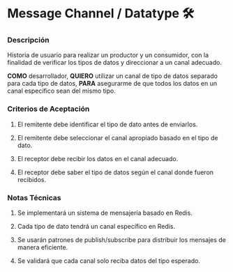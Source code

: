 # Message Channel / Datatype  🛠️

### Descripción

Historia de usuario para realizar un productor y un consumidor, con la finalidad de verificar los
tipos de datos y direccionar a un canal adecuado.

**COMO** desarrollador,
**QUIERO** utilizar un canal de tipo de datos separado para cada tipo de datos,
**PARA** asegurarme de que todos los datos en un canal específico sean del mismo tipo.

### Criterios de Aceptación

1. El remitente debe identificar el tipo de dato antes de enviarlos.

2. El remitente debe seleccionar el canal apropiado basado en el tipo de dato.

3. El receptor debe recibir los datos en el canal adecuado.

4. El receptor debe saber el tipo de datos según el canal donde fueron recibidos.

### Notas Técnicas

1. Se implementará un sistema de mensajería basado en Redis.

2. Cada tipo de dato tendrá un canal específico en Redis.

3. Se usarán patrones de publish/subscribe para distribuir los mensajes de manera eficiente.

4. Se validará que cada canal solo reciba datos del tipo esperado.
